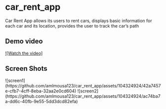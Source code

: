 # car_rent_app 

Car Rent App allows its users to rent cars, displays basic information for each car and its location, provides the user to track the car’s path

## Demo video
[![Watch the video]](https://drive.google.com/file/d/19sOiazSm1p7go5MQTJwkdsWm1tY4QOlG/view?usp=drive_link)

## Screen Shots
<div>
![screen1](https://github.com/amlmousa123/car_rent_app/assets/104324924/42a7457e-cfb7-4cff-8eba-32aa2e0cd604)
![screen2](https://github.com/amlmousa123/car_rent_app/assets/104324924/ac74ba7a-dd6c-40fb-9e55-5dd3dcd82efa)
</div>
